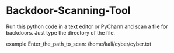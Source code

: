 # Backdoor-Scanning-Tool
Run this python code in a text editor or PyCharm and scan a file for backdoors. Just type the directory of the file.

example Enter_the_path_to_scan: /home/kali/cyber/cyber.txt
